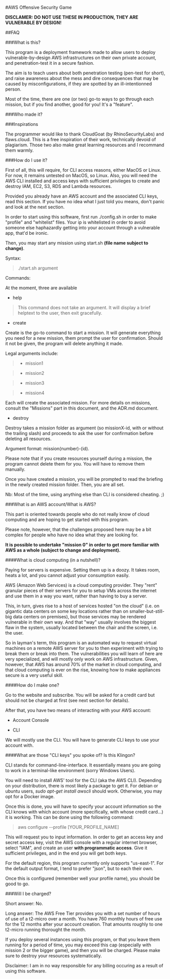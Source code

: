 #AWS Offensive Security Game

**DISCLAMER: DO NOT USE THESE IN PRODUCTION, THEY ARE VULNERABLE BY DESIGN!**

##FAQ

###What is this?

This program is a deployment framework made to allow users to deploy vulnerable-by-design AWS infrastructures on their own private account, and penetration-test it in a secure fashion.

The aim is to teach users about both penetration testing (pen-test for short), and raise awareness about the mess and dire consequences that may be caused by misconfigurations, if they are spotted by an ill-intentionned person.

Most of the time, there are one (or two) go-to ways to go through each mission, but if you find another, good for you! It's a "feature".

###Who made it?


###Inspirations

The programmer would like to thank CloudGoat (by RhinoSecurityLabs) and flaws.cloud. This is a free inspiration of their work, technically devoid of plagiarism.
Those two also make great learning resources and I recommand them warmly.

###How do I use it?

First of all, this will require, for CLI access reasons, either MacOS or Linux. For now, it remains untested on MacOS, so Linux. Also, you will need the AWS CLI installed and access keys with sufficient privileges to create and destroy IAM, EC2, S3, RDS and Lambda resources.

Provided you already have an AWS account and the associated CLI keys, read this section.
If you have no idea what I just told you means, don't panic and look at the next section.



In order to start using this software, first run ./config.sh in order to make "profile" and "whitelist" files. Your ip is whitelisted in order to avoid someone else haphazardly getting into your account through a vulnerable app, that'd be ironic.

Then, you may start any mission using start.sh **(file name subject to change)**.

Syntax:
>./start.sh <command> argument

Commands: 

At the moment, three are available

* help

>This command does not take an argument. It will display a brief helptext to the user, then exit gracefully.

* create

Create is the go-to command to start a mission. It will generate everything you need for a new mission, them prompt the user for confirmation. Should it not be given, the program will delete anything it made.

Legal arguments include:

  >* mission1

  >* mission2

  >* mission3

  >* mission4

Each will create the associated mission. For more details on missions, consult the "Missions" part in this document, and the ADR.md document.

* destroy

Destroy takes a mission folder as argument (so missionX-id, with or without the trailing slash) and proceeds to ask the user for confirmation before deleting all resources. 

Argument format: mission(number)-(id).

Please note that if you create resources yourself during a mission, the program cannot delete them for you. You will have to remove them manually.


Once you have created a mission, you will be prompted to read the briefing in the newly created mission folder. Then, you are all set.

Nb: Most of the time, using anything else than CLI is considered cheating. ;)

###What is an AWS account/What is AWS?

This part is oriented towards people who do not really know of cloud computing and are hoping to get started with this program.

Please note, however, that the challenges proposed here may be a bit complex for people who have no idea what they are looking for.

**It is possible to undertake "mission 0" in order to get more familiar with AWS as a whole (subject to change and deployment).**

####What is cloud computing (in a nutshell)?

Paying for servers is expensive. Setting them up is a doozy. It takes room, heats a lot, and you cannot adjust your consumption easily.

AWS (Amazon Web Services) is a cloud computing provider. They "rent" granular pieces of their servers for you to setup VMs across the internet and use them in a way you want, rather than having to buy a server.

This, in turn, gives rise to a host of services hosted "on the cloud" (i.e. on gigantic data centers on some key locations rather than on smaller-but-still-big data centers on premises), but those services may be rendered vulnerable in their own way.
And that "way" usually involves the biggest flaw in the system, usually located between the chair and the screen, i.e. the user.

So in layman's term, this program is an automated way to request virtual machines on a remote AWS server for you to then experiment with trying to break them or break into them. The vulnerabilities you will learn of here are very specialized, and will mostly only work on AWS infrastructure.
Given, however, that AWS has around 70% of the market in cloud computing, and that cloud computing is ever on the rise, knowing how to make appliances secure is a very useful skill.

####How do I make one?

Go to the website and subscribe. You will be asked for a credit card but should not be charged at first (see next section for details).

After that, you have two means of interacting with your AWS account:

  * Account Console

  * CLI

We will mostly use the CLI. You will have to generate CLI keys to use your account with.
 
####What are those "CLI keys" you spoke of? Is this Klingon?

CLI stands for command-line-interface. It essentially means you are going to work in a terminal-like environment (sorry Windows Users).

You will need to install AWS' tool for the CLI (aka the AWS CLI). Depending on your distribution, there is most likely a package to get it. For debian or ubuntu users, *sudo apt-get install awscli* should work. Otherwise, you may opt for a Docker image.

Once this is done, you will have to specify your account information so the CLI knows with which account (more specifically, with whose credit card...) it is working. This can be done using the following command:

>aws configure --profile [YOUR_PROFILE_NAME]

This will request you to input information. In order to get an access key and secret access key, visit the AWS console with a regular internet browser, select "IAM", and create an user **with programmatic access**. Give it sufficient privileges, and in the end you will get both keys.

For the default region, this program currently only supports "us-east-1". For the default output format, I tend to prefer "json", but to each their own.

Once this is configured (remember well your profile name), you should be good to go.

###Will I be charged?

Short answer: No.

Long answer: The AWS Free Tier provides you with a set number of hours of use of a t2-micro over a month. You have 760 monthly hours of free use for the 12 months after your account creation. That amounts roughly to one t2-micro running thorought the month.

If you deploy several instances using this program, or that you leave them running for a period of time, you may exceed this cap (especially with mission 2 or the bigger game), and then you will be charged. Please make sure to destroy your resources systematically.

Disclaimer: I am in no way responsible for any billing occuring as a result of using this software.


